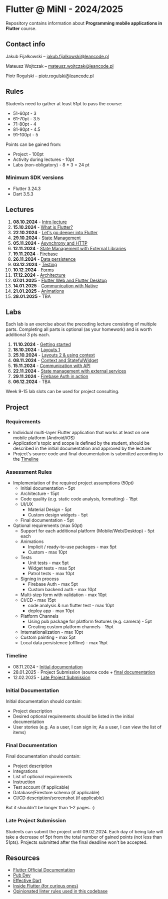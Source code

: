 # Flutter @ MiNI - 2024/2025

Repository contains information about **Programming mobile applications in
Flutter** course.

## Contact info

Jakub Fijałkowski – <jakub.fijalkowski@leancode.pl>

Mateusz Wojtczak – <mateusz.wojtczak@leancode.pl>

Piotr Rogulski – <piotr.rogulski@leancode.pl>

## Rules

Students need to gather at least 51pt to pass the course:

- 51-60pt - 3
- 61-70pt - 3.5
- 71-80pt - 4
- 81-90pt - 4.5
- 91-100pt - 5

Points can be gained from:

- Project - 100pt
- Activity during lectures - 10pt
- Labs (non-obligatory) - 8 * 3 = 24 pt

### Minimum SDK versions

- Flutter 3.24.3
- Dart 3.5.3

## Lectures

1. **08.10.2024** - [Intro lecture](lectures/week1_lecture)
2. **15.10.2024** - [What is Flutter?](lectures/week2_lecture)
3. **22.10.2024** - [Let's go deeper into Flutter](lectures/week3_lecture)
4. **29.10.2024** - [State Management](lectures/week4_lecture)
5. **05.11.2024** - [Asynchrony and HTTP](lectures/week5_lecture)
6. **12.11.2024** - [State Management with External Libraries](lectures/week6_lecture)
7. **19.11.2024** - [Firebase](lectures/week7_lecture)
8. **26.11.2024** - [Data persistence](lectures/week8_lecture)
9. **03.12.2024** - [Testing](lectures/week9_lecture)
10. **10.12.2024** - [Forms](lectures/week10_lecture)
11. **17.12.2024** - [Architecture](lectures/week11_lecture)
12. **07.01.2025** - [Flutter Web and Flutter Desktop](lectures/week12_lecture)
13. **14.01.2025** - [Communication with Native](lectures/week13_lecture)
14. **21.01.2025** - [Animations](lectures/week14_lecture)
15. **28.01.2025** - TBA

## Labs

Each lab is an exercise about the preceding lecture consisting of multiple
parts. Completing all parts is optional (as your homework) and is worth
additional 3 pts each.

1. **11.10.2024** - [Getting started](labs/week1)
2. **18.10.2024** - [Layouts 1](labs/week2)
3. **25.10.2024** - [Layouts 2 & using context](labs/week3)
4. **08.11.2024** - [Context and StatefulWidget](labs/week4)
5. **15.11.2024** - [Communication with API](labs/week5)
6. **22.11.2024** - [State management with external services](labs/week6)
7. **29.11.2024** - [Firebase Auth in action](labs/week7)
8. **06.12.2024** - TBA

Week 9-15 lab slots can be used for project consulting.

## Project

### Requirements

- Individual multi-layer Flutter application that works at least on one mobile
  platform (Android/iOS)
- Application's topic and scope is defined by the student, should be described
  in the initial documentation and approved by the lecturer
- Project's source code and final documentation is submitted according to
  the [Timeline](#timeline)

### Assessment Rules

- Implementation of the required project assumptions (50pt)
    - Initial documentation - 5pt
    - Architecture - 15pt
    - Code quality (e.g. static code analysis, formatting) - 15pt
    - UI/UX
        - Material Design - 5pt
        - Custom design widgets - 5pt
    - Final documentation - 5pt
- Optional requirements (max 50pt)
    - Support for each additional platform (Mobile/Web/Desktop) - 5pt each
    - Animations
        - Implicit / ready-to-use packages - max 5pt
        - Custom - max 10pt
    - Tests
        - Unit tests - max 5pt
        - Widget tests - max 5pt
        - Patrol tests - max 10pt
    - Signing in process
        - Firebase Auth - max 5pt
        - Custom backend auth - max 10pt
    - Multi-step form with validation - max 10pt
    - CI/CD - max 15pt
        - code analysis & run flutter test - max 10pt
        - deploy app - max 10pt
    - Platform Channels
        - Using pub package for platform features (e.g. camera) - 5pt
        - Creating custom platform channels - 15pt
    - Internationalization - max 10pt
    - Custom painting - max 5pt
    - Local data persistence (offline) - max 15pt

### Timeline

- 08.11.2024 - [Initial documentation](#initial-documentation)
- 28.01.2025 - Project Submission (source code + [final documentation](#final-documentation)
- 12.02.2025 - [Late Project Submission](#late-project-submission)

### Initial Documentation

Initial documentation should contain:

- Project description
- Desired optional requirements should be listed in the initial documentation
- User stories (e.g. As a user, I can sign in; As a user, I can view the list of items)

### Final Documentation

Final documentation should contain:

- Project description
- Integrations
- List of optional requirements
- Instruction
- Test account (if applicable)
- Database/Firestore schema (if applicable)
- CI/CD description/screenshot (if applicable)

But it shouldn't be longer than 1-2 pages. :)

### Late Project Submission

Students can submit the project until 09.02.2024. Each day of being late will
take a decrease of 5pt from the total number of gained points (not less than
51pts). Projects submitted after the final deadline won't be accepted.

## Resources

- [Flutter Official Documentation](https://flutter.dev/docs)
- [Pub Dev](https://pub.dev)
- [Effective Dart](https://dart.dev/guides/language/effective-dart)
- [Inside Flutter (for curious ones)](https://docs.flutter.dev/resources/inside-flutter)
- [Opinionated linter rules used in this codebase](https://github.com/leancodepl/flutter_corelibrary/tree/master/packages/leancode_lint)
